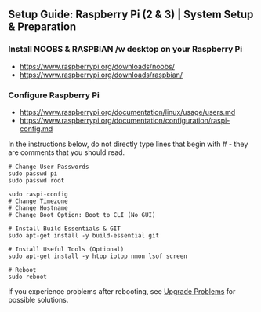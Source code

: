 ## Setup Guide: Raspberry Pi (2 & 3) | System Setup & Preparation
### Install NOOBS & RASPBIAN /w desktop on your Raspberry Pi
 - https://www.raspberrypi.org/downloads/noobs/
 - https://www.raspberrypi.org/downloads/raspbian/

### Configure Raspberry Pi
 - https://www.raspberrypi.org/documentation/linux/usage/users.md
 - https://www.raspberrypi.org/documentation/configuration/raspi-config.md

In the instructions below, do not directly type lines that begin with # - they are comments that you should read.

```
# Change User Passwords
sudo passwd pi
sudo passwd root

sudo raspi-config
# Change Timezone
# Change Hostname
# Change Boot Option: Boot to CLI (No GUI)

# Install Build Essentials & GIT
sudo apt-get install -y build-essential git

# Install Useful Tools (Optional)
sudo apt-get install -y htop iotop nmon lsof screen

# Reboot
sudo reboot
```

If you experience problems after rebooting, see [Upgrade Problems](https://github.com/cncjs/cncjs/wiki/Setup-Guide:-Raspberry-Pi-%7C-Upgrade-Problems) for possible solutions.

